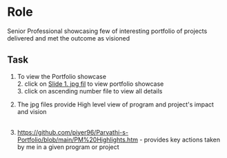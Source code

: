 # Role

Senior Professional showcasing few of interesting portfolio of projects delivered and met the outcome as visioned

## Task

1. To view the Portfolio showcase </br>
     2. click on [Slide 1. jpg fil](https://github.com/piyer96/Parvathi-s-Portfolio/blob/main/Slide1.JPG) to view portfolio showcase </br>
     3. click on ascending number file to view all details </br>
        
4. The jpg files provide High level view of program and project's impact and vision </br> </br>
5. https://github.com/piyer96/Parvathi-s-Portfolio/blob/main/PM%20Highlights.htm - provides key actions taken by me in a given program or project 

